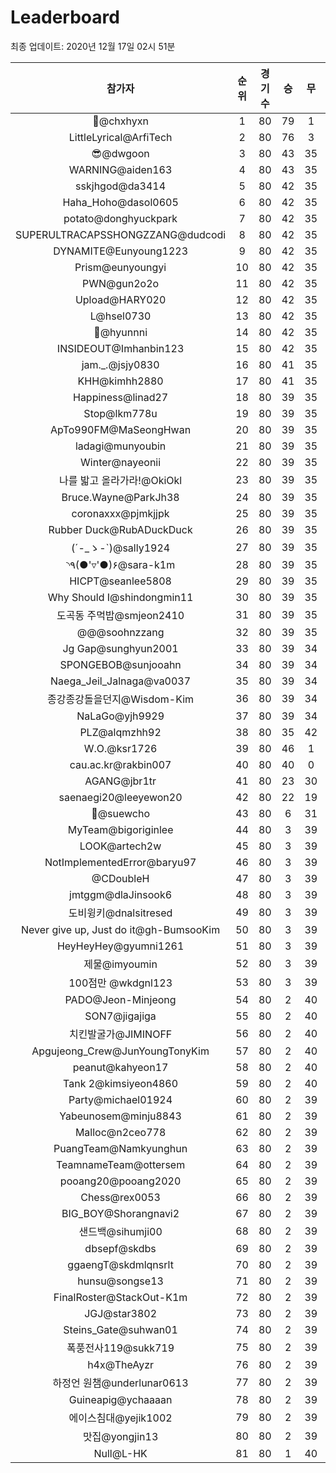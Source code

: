 # Leaderboard
최종 업데이트: 2020년 12월 17일 02시 51분




| 참가자 | 순위 | 경기수 | 승 | 무 | 패 | 승점 |
|:---:|:---:|:---:|:---:|:---:|:---:|:---:|
| 👑@chxhyxn | 1 | 80 | 79 | 1 | 0 | 238 |
| LittleLyrical@ArfiTech | 2 | 80 | 76 | 3 | 1 | 231 |
| 😎@dwgoon | 3 | 80 | 43 | 35 | 2 | 164 |
| WARNING@aiden163 | 4 | 80 | 43 | 35 | 2 | 164 |
| sskjhgod@da3414 | 5 | 80 | 42 | 35 | 3 | 161 |
| Haha_Hoho@dasol0605 | 6 | 80 | 42 | 35 | 3 | 161 |
| potato@donghyuckpark | 7 | 80 | 42 | 35 | 3 | 161 |
| SUPERULTRACAPSSHONGZZANG@dudcodi | 8 | 80 | 42 | 35 | 3 | 161 |
| DYNAMITE@Eunyoung1223 | 9 | 80 | 42 | 35 | 3 | 161 |
| Prism@eunyoungyi | 10 | 80 | 42 | 35 | 3 | 161 |
| PWN@gun2o2o | 11 | 80 | 42 | 35 | 3 | 161 |
| Upload@HARY020 | 12 | 80 | 42 | 35 | 3 | 161 |
| L@hsel0730 | 13 | 80 | 42 | 35 | 3 | 161 |
| 🐻@hyunnni | 14 | 80 | 42 | 35 | 3 | 161 |
| INSIDEOUT@Imhanbin123 | 15 | 80 | 42 | 35 | 3 | 161 |
| jam._.@jsjy0830 | 16 | 80 | 41 | 35 | 4 | 158 |
| KHH@kimhh2880 | 17 | 80 | 41 | 35 | 4 | 158 |
| Happiness@linad27 | 18 | 80 | 39 | 35 | 6 | 152 |
| Stop@lkm778u | 19 | 80 | 39 | 35 | 6 | 152 |
| ApTo990FM@MaSeongHwan | 20 | 80 | 39 | 35 | 6 | 152 |
| ladagi@munyoubin | 21 | 80 | 39 | 35 | 6 | 152 |
| Winter@nayeonii | 22 | 80 | 39 | 35 | 6 | 152 |
| 나를 밟고 올라가라!@OkiOkl | 23 | 80 | 39 | 35 | 6 | 152 |
| Bruce.Wayne@ParkJh38 | 24 | 80 | 39 | 35 | 6 | 152 |
| coronaxxx@pjmkjjpk | 25 | 80 | 39 | 35 | 6 | 152 |
| Rubber Duck@RubADuckDuck | 26 | 80 | 39 | 35 | 6 | 152 |
| (´-_ゝ-`)@sally1924 | 27 | 80 | 39 | 35 | 6 | 152 |
| ◝٩(●'▿'●)۶@sara-k1m | 28 | 80 | 39 | 35 | 6 | 152 |
| HICPT@seanlee5808 | 29 | 80 | 39 | 35 | 6 | 152 |
| Why Should I@shindongmin11 | 30 | 80 | 39 | 35 | 6 | 152 |
| 도곡동 주먹밥@smjeon2410 | 31 | 80 | 39 | 35 | 6 | 152 |
| @@@soohnzzang | 32 | 80 | 39 | 35 | 6 | 152 |
| Jg Gap@sunghyun2001 | 33 | 80 | 39 | 34 | 7 | 151 |
| SPONGEBOB@sunjooahn | 34 | 80 | 39 | 34 | 7 | 151 |
| Naega_Jeil_Jalnaga@va0037 | 35 | 80 | 39 | 34 | 7 | 151 |
| 종강종강돌을던지@Wisdom-Kim | 36 | 80 | 39 | 34 | 7 | 151 |
| NaLaGo@yjh9929 | 37 | 80 | 39 | 34 | 7 | 151 |
| PLZ@alqmzhh92 | 38 | 80 | 35 | 42 | 3 | 147 |
| W.O.@ksr1726 | 39 | 80 | 46 | 1 | 33 | 139 |
| cau.ac.kr@rakbin007 | 40 | 80 | 40 | 0 | 40 | 120 |
| AGANG@jbr1tr | 41 | 80 | 23 | 30 | 27 | 99 |
| saenaegi20@leeyewon20 | 42 | 80 | 22 | 19 | 39 | 85 |
| 👏@suewcho | 43 | 80 | 6 | 31 | 43 | 49 |
| MyTeam@bigoriginlee | 44 | 80 | 3 | 39 | 38 | 48 |
| LOOK@artech2w | 45 | 80 | 3 | 39 | 38 | 48 |
| NotImplementedError@baryu97 | 46 | 80 | 3 | 39 | 38 | 48 |
| @CDoubleH | 47 | 80 | 3 | 39 | 38 | 48 |
| jmtggm@dlaJinsook6 | 48 | 80 | 3 | 39 | 38 | 48 |
| 도비윙키@dnalsitresed | 49 | 80 | 3 | 39 | 38 | 48 |
| Never give up, Just do it@gh-BumsooKim | 50 | 80 | 3 | 39 | 38 | 48 |
| HeyHeyHey@gyumni1261 | 51 | 80 | 3 | 39 | 38 | 48 |
| 제물@imyoumin | 52 | 80 | 3 | 39 | 38 | 48 |
| 100점만 @wkdgnl123 | 53 | 80 | 3 | 39 | 38 | 48 |
| PADO@Jeon-Minjeong | 54 | 80 | 2 | 40 | 38 | 46 |
| SON7@jigajiga | 55 | 80 | 2 | 40 | 38 | 46 |
| 치킨발굴가@JIMINOFF | 56 | 80 | 2 | 40 | 38 | 46 |
| Apgujeong_Crew@JunYoungTonyKim | 57 | 80 | 2 | 40 | 38 | 46 |
| peanut@kahyeon17 | 58 | 80 | 2 | 40 | 38 | 46 |
| Tank 2@kimsiyeon4860 | 59 | 80 | 2 | 40 | 38 | 46 |
| Party@michael01924 | 60 | 80 | 2 | 39 | 39 | 45 |
| Yabeunosem@minju8843 | 61 | 80 | 2 | 39 | 39 | 45 |
| Malloc@n2ceo778 | 62 | 80 | 2 | 39 | 39 | 45 |
| PuangTeam@Namkyunghun | 63 | 80 | 2 | 39 | 39 | 45 |
| TeamnameTeam@ottersem | 64 | 80 | 2 | 39 | 39 | 45 |
| pooang20@pooang2020 | 65 | 80 | 2 | 39 | 39 | 45 |
| Chess@rex0053 | 66 | 80 | 2 | 39 | 39 | 45 |
| BIG_BOY@Shorangnavi2 | 67 | 80 | 2 | 39 | 39 | 45 |
| 샌드백@sihumji00 | 68 | 80 | 2 | 39 | 39 | 45 |
| dbsepf@skdbs | 69 | 80 | 2 | 39 | 39 | 45 |
| ggaengT@skdmlqnsrlt | 70 | 80 | 2 | 39 | 39 | 45 |
| hunsu@songse13 | 71 | 80 | 2 | 39 | 39 | 45 |
| FinalRoster@StackOut-K1m | 72 | 80 | 2 | 39 | 39 | 45 |
| JGJ@star3802 | 73 | 80 | 2 | 39 | 39 | 45 |
| Steins_Gate@suhwan01 | 74 | 80 | 2 | 39 | 39 | 45 |
| 폭풍전사119@sukk719 | 75 | 80 | 2 | 39 | 39 | 45 |
| h4x@TheAyzr | 76 | 80 | 2 | 39 | 39 | 45 |
| 하정언 원챔@underlunar0613 | 77 | 80 | 2 | 39 | 39 | 45 |
| Guineapig@ychaaaan | 78 | 80 | 2 | 39 | 39 | 45 |
| 에이스침대@yejik1002 | 79 | 80 | 2 | 39 | 39 | 45 |
| 맛집@yongjin13 | 80 | 80 | 2 | 39 | 39 | 45 |
| Null@L-HK | 81 | 80 | 1 | 40 | 39 | 43 |